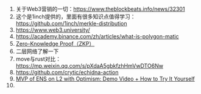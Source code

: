 1. 关于Web3营销的一切：https://www.theblockbeats.info/news/32301
2. 这个是1inch提供的，里面有很多知识点值得学习：https://github.com/1inch/merkle-distribution
3. https://www.web3.university/
4. https://academy.binance.com/zh/articles/what-is-polygon-matic
5. [Zero-Knowledge Proof（ZKP）](https://blog.chain.link/what-is-a-zero-knowledge-proof-zkp/)
6. 二层网络了解一下
7. move与rust对比：https://mp.weixin.qq.com/s/pXdaA5gbkfzhHmVwDTO6Nw
8. https://github.com/crytic/echidna-action
9. [MVP of ENS on L2 with Optimism: Demo Video + How to Try It Yourself](https://medium.com/the-ethereum-name-service/mvp-of-ens-on-l2-with-optimism-demo-video-how-to-try-it-yourself-b44c390cbd67)
10. 